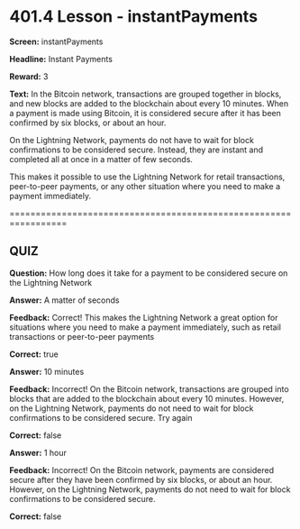# 401.4 Lesson - instantPayments

**Screen:** instantPayments

**Headline:** Instant Payments

**Reward:** 3

**Text:** In the Bitcoin network, transactions are grouped together in blocks, and new blocks are added to the blockchain about every 10 minutes. When a payment is made using Bitcoin, it is considered secure after it has been confirmed by six blocks, or about an hour.

On the Lightning Network, payments do not have to wait for block confirmations to be considered secure. Instead, they are instant and completed all at once in a matter of few seconds.

This makes it possible to use the Lightning Network for retail transactions, peer-to-peer payments, or any other situation where you need to make a payment immediately.


=================================================================

## QUIZ

**Question:** How long does it take for a payment to be considered secure on the Lightning Network


**Answer:** A matter of seconds

**Feedback:** Correct! This makes the Lightning Network a great option for situations where you need to make a payment immediately, such as retail transactions or peer-to-peer payments

**Correct:** true

**Answer:** 10 minutes

**Feedback:** Incorrect! On the Bitcoin network, transactions are grouped into blocks that are added to the blockchain about every 10 minutes. However, on the Lightning Network, payments do not need to wait for block confirmations to be considered secure. Try again

**Correct:** false

**Answer:** 1 hour

**Feedback:** Incorrect! On the Bitcoin network, payments are considered secure after they have been confirmed by six blocks, or about an hour. However, on the Lightning Network, payments do not need to wait for block confirmations to be considered secure.

**Correct:** false


<figure><img src="../.gitbook/assets/401-04.png" alt=""><figcaption></figcaption></figure>

